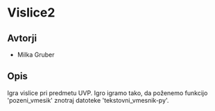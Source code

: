 # Vislice2
## Avtorji
* Milka Gruber

## Opis
Igra vislice pri predmetu UVP. Igro igramo tako, da poženemo funkcijo 'pozeni_vmesik' znotraj datoteke 'tekstovni_vmesnik-py'.
